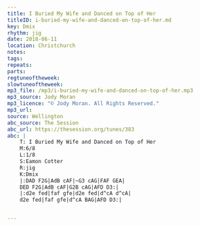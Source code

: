 ```yaml
---
title: I Buried My Wife and Danced on Top of Her
titleID: i-buried-my-wife-and-danced-on-top-of-her.md
key: Dmix
rhythm: jig
date: 2018-06-11
location: Christchurch
notes:
tags:
repeats: 
parts: 
regtuneoftheweek:
slowtuneoftheweek:
mp3_file: /mp3/i-buried-my-wife-and-danced-on-top-of-her.mp3
mp3_source: Jody Moran
mp3_licence: "© Jody Moran. All Rights Reserved."
mp3_url:
source: Wellington
abc_source: The Session
abc_url: https://thesession.org/tunes/383
abc: |
    T: I Buried My Wife and Danced on Top of Her
    M:6/8
    L:1/8
    S:Eamon Cotter
    R:jig
    K:Dmix
    |:DAD F2G|AdB cAF|~G3 cAG|FAF GEA|
    DED F2G|AdB cAF|G2B cAG|AFD D3:|
    |:d2e fed|faf gfe|d2e fed|d^cA d^cA|
    d2e fed|faf gfe|d^cA BAG|AFD D3:|


---
```

